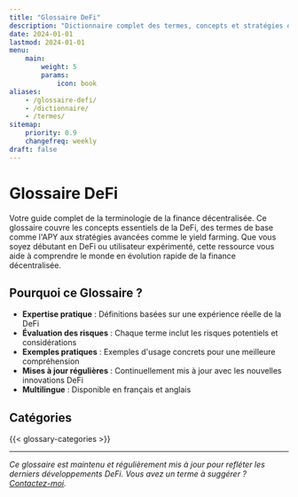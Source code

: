 ```yaml
---
title: "Glossaire DeFi"
description: "Dictionnaire complet des termes, concepts et stratégies de la finance décentralisée (DeFi). De l'APY au yield farming - comprenez la terminologie DeFi avec des définitions claires, des exemples et des évaluations de risques."
date: 2024-01-01
lastmod: 2024-01-01
menu:
    main:
        weight: 5
        params:
            icon: book
aliases:
    - /glossaire-defi/
    - /dictionnaire/
    - /termes/
sitemap:
    priority: 0.9
    changefreq: weekly
draft: false
---
```


# Glossaire DeFi

Votre guide complet de la terminologie de la finance décentralisée. Ce glossaire couvre les concepts essentiels de la DeFi, des termes de base comme l'APY aux stratégies avancées comme le yield farming. Que vous soyez débutant en DeFi ou utilisateur expérimenté, cette ressource vous aide à comprendre le monde en évolution rapide de la finance décentralisée.

## Pourquoi ce Glossaire ?

- **Expertise pratique** : Définitions basées sur une expérience réelle de la DeFi
- **Évaluation des risques** : Chaque terme inclut les risques potentiels et considérations
- **Exemples pratiques** : Exemples d'usage concrets pour une meilleure compréhension
- **Mises à jour régulières** : Continuellement mis à jour avec les nouvelles innovations DeFi
- **Multilingue** : Disponible en français et anglais

## Catégories

{{< glossary-categories >}}

---

*Ce glossaire est maintenu et régulièrement mis à jour pour refléter les derniers développements DeFi. Vous avez un terme à suggérer ? [Contactez-moi](/fr/about).*
